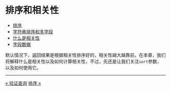 排序和相关性
===========

* [排序](sorting.md)
* [字符串排序和多字段](string-sorting-and-multifields.md)
* [什么是相关性](what-is-relevance.md)
* [字段数据](fielddata.md)

默认情况下，返回结果是根据相关性排序好的，相关性越大越靠前。在本章，我们将解释什么是相关性以及如何计算相关性，不过，先还是让我们关注`sort`参数，以及如何使用它。


-----------

[« 验证查询](../full-body-request/validating-queries.md)     [排序 »](sorting.md) 
